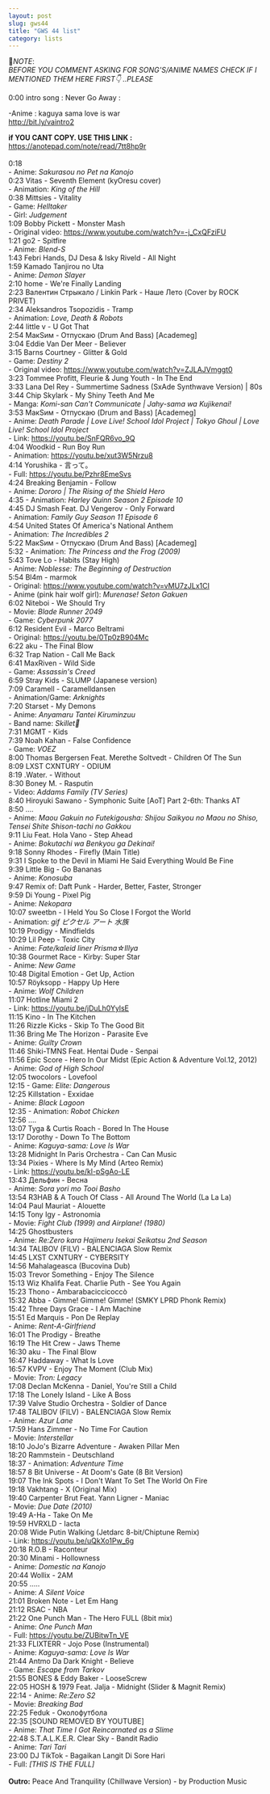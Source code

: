 ```yaml
---
layout: post
slug: gws44
title: "GWS 44 list"
category: lists
---
```

<p>📌<em>NOTE</em>:<br>
<em>BEFORE YOU COMMENT ASKING FOR SONG'S/ANIME NAMES CHECK IF I MENTIONED THEM HERE FIRST👇 ..PLEASE</em></p>
<p>0:00 intro song : Never Go Away :<br>
<p>        -Anime : kaguya sama love is war<br>
<a href="http://bit.ly/vaintro2">http://bit.ly/vaintro2</a><br>
    <p>
        <strong>if YOU CANT COPY. USE THIS LINK :</strong><br>
    <a href="https://anotepad.com/note/read/7tt8hp9r">https://anotepad.com/note/read/7tt8hp9r</a><br><br>
    0:18 <br>
    - Anime: <em>Sakurasou no Pet na Kanojo</em><br>
    0:23 Vitas - Seventh Element (kyOresu cover)<br>
    - Animation: <em>King of the Hill</em><br>
    0:38 Mittsies - Vitality<br>
    - Game: <em>Helltaker</em><br>
    - Girl: <em>Judgement</em><br>
    1:09 Bobby Pickett - Monster Mash<br>
    - Original video: <a href="https://www.youtube.com/watch?v=-j_CxQFziFU">https://www.youtube.com/watch?v=-j_CxQFziFU</a><br>
    1:21 go2 - Spitfire<br>
    - Anime: <em>Blend-S</em><br>
    1:43 Febri Hands, DJ Desa & Isky Riveld - All Night<br>
    1:59 Kamado Tanjirou no Uta<br>
    - Anime: <em>Demon Slayer</em><br>
    2:10 home - We're Finally Landing<br>
    2:23 Валентин Стрыкало / Linkin Park - Наше Лето (Cover by ROCK PRIVET)<br>
    2:34 Aleksandros Tsopozidis - Tramp<br>
    - Animation: <em>Love, Death & Robots</em><br>
    2:44 little v - U Got That<br>
    2:54 МакSим - Отпускаю (Drum And Bass) [Academeg]<br>
    3:04 Eddie Van Der Meer - Believer<br>
    3:15 Barns Courtney - Glitter & Gold<br>
    - Game: <em>Destiny 2</em><br>
    - Original video: <a href="https://www.youtube.com/watch?v=ZJLAJVmggt0">https://www.youtube.com/watch?v=ZJLAJVmggt0</a><br>
    3:23 Tommee Profitt, Fleurie & Jung Youth - In The End<br>
    3:33 Lana Del Rey - Summertime Sadness (SxAde Synthwave Version) | 80s<br>
    3:44 Chip Skylark - My Shiny Teeth And Me<br>
    - Manga: <em>Komi-san Can't Communicate | Jahy-sama wa Kujikenai!</em><br>
    3:53 МакSим - Отпускаю (Drum and Bass) [Academeg]<br>
    - Anime: <em>Death Parade | Love Live! School Idol Project | Tokyo Ghoul | Love Live! School Idol Project</em><br>
    - Link: <a href="https://youtu.be/SnFQR6vo_9Q">https://youtu.be/SnFQR6vo_9Q</a><br>
    4:04 Woodkid - Run Boy Run<br>
    - Animation: <a href="https://youtu.be/xut3W5Nrzu8">https://youtu.be/xut3W5Nrzu8</a><br>
    4:14 Yorushika - 言って。<br>
    - Full: <a href="https://youtu.be/Pzhr8EmeSvs">https://youtu.be/Pzhr8EmeSvs</a><br>
    4:24 Breaking Benjamin - Follow<br>
    - Anime: <em>Dororo | The Rising of the Shield Hero</em><br>
    4:35 - Animation: <em>Harley Quinn Season 2 Episode 10</em><br>
    4:45 DJ Smash Feat. DJ Vengerov - Only Forward<br>
    - Animation: <em>Family Guy Season 11 Episode 6</em><br>
    4:54 United States Of America's National Anthem<br>
    - Animation: <em>The Incredibles 2</em><br>
    5:22 МакSим - Отпускаю (Drum And Bass) [Academeg]<br>
    5:32 - Animation: <em>The Princess and the Frog (2009)</em><br>
    5:43 Tove Lo - Habits (Stay High)<br>
    - Anime: <em>Noblesse: The Beginning of Destruction</em><br>
    5:54 Bl4m - marmok<br>
    - Original: <a href="https://www.youtube.com/watch?v=vMU7zJLx1CI">https://www.youtube.com/watch?v=vMU7zJLx1CI</a><br>
    - Anime (pink hair wolf girl): <em>Murenase! Seton Gakuen</em><br>
    6:02 Niteboi - We Should Try<br>
    - Movie: <em>Blade Runner 2049</em><br>
    - Game: <em>Cyberpunk 2077</em><br>
    6:12 Resident Evil - Marco Beltrami<br>
    - Original: <a href="https://youtu.be/0Tp0zB904Mc">https://youtu.be/0Tp0zB904Mc</a><br>
    6:22 aku - The Final Blow<br>
    6:32 Trap Nation - Call Me Back<br>
    6:41 MaxRiven - Wild Side<br>
    - Game: <em>Assassin's Creed</em><br>
    6:59 Stray Kids - SLUMP (Japanese version)<br>
    7:09 Caramell - Caramelldansen<br>
    - Animation/Game: <em>Arknights</em><br>
    7:20 Starset - My Demons<br>
    - Anime: <em>Anyamaru Tantei Kiruminzuu</em><br>
    - Band name: <em>Skillet👿</em><br>
    7:31 MGMT - Kids<br>
    7:39 Noah Kahan - False Confidence<br>
    - Game: <em>VOEZ</em><br>
    8:00 Thomas Bergersen Feat. Merethe Soltvedt - Children Of The Sun<br>
    8:09 LXST CXNTURY - ODIUM<br>
    8:19 .Water. - Without<br>
    8:30 Boney M. - Rasputin<br>
    - Video: <em>Addams Family (TV Series)</em><br>
    8:40 Hiroyuki Sawano - Symphonic Suite [AoT] Part 2-6th: Thanks AT<br>
    8:50 ....<br>
    - Anime: <em>Maou Gakuin no Futekigousha: Shijou Saikyou no Maou no Shiso, Tensei Shite Shison-tachi no Gakkou</em><br>
    9:11 Liu Feat. Hola Vano - Step Ahead<br>
    - Anime: <em>Bokutachi wa Benkyou ga Dekinai!</em><br>
    9:18 Sonny Rhodes - Firefly (Main Title)<br>
    9:31 I Spoke to the Devil in Miami He Said Everything Would Be Fine<br>
    9:39 Little Big - Go Bananas<br>
    - Anime: <em>Konosuba</em><br>
    9:47 Remix of: Daft Punk - Harder, Better, Faster, Stronger<br>
    9:59 Di Young - Pixel Pig<br>
    - Anime: <em>Nekopara</em><br>
    10:07 sweetbn - I Held You So Close I Forgot the World<br>
    - Animation: <em>gif ピクセル アート 水族</em><br>
    10:19 Prodigy - Mindfields<br>
    10:29 Lil Peep - Toxic City<br>
    - Anime: <em>Fate/kaleid liner Prisma☆Illya</em><br>
    10:38 Gourmet Race - Kirby: Super Star<br>
    - Anime: <em>New Game</em><br>
    10:48 Digital Emotion - Get Up, Action<br>
    10:57 Röyksopp - Happy Up Here<br>
    - Anime: <em>Wolf Children</em><br>
    11:07 Hotline Miami 2<br>
    - Link: <a href="https://youtu.be/jDuLh0YylsE">https://youtu.be/jDuLh0YylsE</a><br>
    11:15 Kino - In The Kitchen<br>
    11:26 Rizzle Kicks - Skip To The Good Bit<br>
    11:36 Bring Me The Horizon - Parasite Eve<br>
    - Anime: <em>Guilty Crown</em><br>
    11:46 Shiki-TMNS Feat. Hentai Dude - Senpai<br>
    11:56 Epic Score - Hero In Our Midst (Epic Action & Adventure Vol.12, 2012)<br>
    - Anime: <em>God of High School</em><br>
    12:05 twocolors - Lovefool<br>
    12:15 - Game: <em>Elite: Dangerous</em><br>
    12:25 Killstation - Exxidae<br>
    - Anime: <em>Black Lagoon</em><br>
    12:35 - Animation: <em>Robot Chicken</em><br>
    12:56 ....<br>
    13:07 Tyga & Curtis Roach - Bored In The House<br>
    13:17 Dorothy - Down To The Bottom<br>
    - Anime: <em>Kaguya-sama: Love Is War</em><br>
    13:28 Midnight In Paris Orchestra - Can Can Music<br>
    13:34 Pixies - Where Is My Mind (Arteo Remix)<br>
    - Link: <a href="https://youtu.be/kl-pSgAo-LE">https://youtu.be/kl-pSgAo-LE</a><br>
    13:43 Дельфин - Весна<br>
    - Anime: <em>Sora yori mo Tooi Basho</em><br>
    13:54 R3HAB & A Touch Of Class - All Around The World (La La La)<br>
    14:04 Paul Mauriat - Alouette<br>
    14:15 Tony Igy - Astronomia<br>
    - Movie: <em>Fight Club (1999) and Airplane! (1980)</em><br>
    14:25 Ghostbusters<br>
    - Anime: <em>Re:Zero kara Hajimeru Isekai Seikatsu 2nd Season</em><br>
    14:34 TALIBOV (FILV) - BALENCIAGA Slow Remix<br>
    14:45 LXST CXNTURY - CYBERSITY<br>
    14:56 Mahalageasca (Bucovina Dub)<br>
    15:03 Trevor Something - Enjoy The Silence<br>
    15:13 Wiz Khalifa Feat. Charlie Puth - See You Again<br>
    15:23 Thono - Ambarabaciccicoccò<br>
    15:32 Abba - Gimme! Gimme! Gimme! (SMKY LPRD Phonk Remix)<br>
    15:42 Three Days Grace - I Am Machine<br>
    15:51 Ed Marquis - Pon De Replay<br>
    - Anime: <em>Rent-A-Girlfriend</em><br>
    16:01 The Prodigy - Breathe<br>
    16:19 The Hit Crew - Jaws Theme<br>
    16:30 aku - The Final Blow<br>
    16:47 Haddaway - What Is Love<br>
    16:57 KVPV - Enjoy The Moment (Club Mix)<br>
    - Movie: <em>Tron: Legacy</em><br>
    17:08 Declan McKenna - Daniel, You're Still a Child<br>
    17:18 The Lonely Island - Like A Boss<br>
    17:39 Valve Studio Orchestra - Soldier of Dance<br>
    17:48 TALIBOV (FILV) - BALENCIAGA Slow Remix<br>
    - Anime: <em>Azur Lane</em><br>
    17:59 Hans Zimmer - No Time For Caution<br>
    - Movie: <em>Interstellar</em><br>
    18:10 JoJo's Bizarre Adventure - Awaken Pillar Men<br>
    18:20 Rammstein - Deutschland<br>
    18:37 - Animation: <em>Adventure Time</em><br>
    18:57 8 Bit Universe - At Doom's Gate (8 Bit Version)<br>
    19:07 The Ink Spots - I Don't Want To Set The World On Fire<br>
    19:18 Vakhtang - X (Original Mix)<br>
    19:40 Carpenter Brut Feat. Yann Ligner - Maniac<br>
    - Movie: <em>Due Date (2010)</em><br>
    19:49 A-Ha - Take On Me<br>
    19:59 HVRXLD - Iacta<br>
    20:08 Wide Putin Walking (Jetdarc 8-bit/Chiptune Remix)<br>
    - Link: <a href="https://youtu.be/uQkXo1Pw_6g">https://youtu.be/uQkXo1Pw_6g</a><br>
    20:18 R.O.B - Raconteur<br>
    20:30 Minami - Hollowness<br>
    - Anime: <em>Domestic na Kanojo</em><br>
    20:44 Wollix - 2AM<br>
    20:55 .....<br>
    - Anime: <em>A Silent Voice</em><br>
    21:01 Broken Note - Let Em Hang<br>
    21:12 RSAC - NBA<br>
    21:22 One Punch Man - The Hero FULL (8bit mix)<br>
    - Anime: <em>One Punch Man</em><br>
    - Full: <a href="https://youtu.be/ZUBitwTn_VE">https://youtu.be/ZUBitwTn_VE</a><br>
    21:33 FLIXTERR - Jojo Pose (Instrumental)<br>
    - Anime: <em>Kaguya-sama: Love Is War</em><br>
    21:44 Antmo Da Dark Knight - Believe<br>
    - Game: <em>Escape from Tarkov</em><br>
    21:55 BONES & Eddy Baker - LooseScrew<br>
    22:05 HOSH & 1979 Feat. Jalja - Midnight (Slider & Magnit Remix)<br>
    22:14 - Anime: <em>Re:Zero S2</em><br>
    - Movie: <em>Breaking Bad</em><br>
    22:25 Feduk - Околофутбола<br>
    22:35 [SOUND REMOVED BY YOUTUBE]<br>
    - Anime: <em>That Time I Got Reincarnated as a Slime</em><br>
    22:48 S.T.A.L.K.E.R. Clear Sky - Bandit Radio<br>
    - Anime: <em>Tari Tari</em><br>
    23:00 DJ TikTok - Bagaikan Langit Di Sore Hari<br>
    - Full: <em>[THIS IS THE FULL]</em><br><br>
    <strong>Outro:</strong> Peace And Tranquility (Chillwave Version) - by Production Music<br>
    </p>
